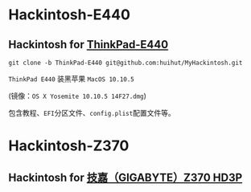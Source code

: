 # Hackintosh-E440

## Hackintosh for [ThinkPad-E440](https://github.com/huihut/MyHackintosh/tree/ThinkPad-E440)

```
git clone -b ThinkPad-E440 git@github.com:huihut/MyHackintosh.git
```

`ThinkPad E440` 装黑苹果 `MacOS 10.10.5`

(镜像：`OS X Yosemite 10.10.5 14F27.dmg`)

包含教程、`EFI`分区文件、`config.plist`配置文件等。

# Hackintosh-Z370

## Hackintosh for [技嘉（GIGABYTE）Z370 HD3P](https://github.com/huihut/Hackintosh-Z370)

